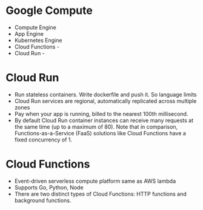 # Google Compute
* Compute Engine
* App Engine
* Kubernetes Engine
* Cloud Functions -
* Cloud Run - 

# Cloud Run
* Run stateless containers. Write dockerfile and push it. So language limits
* Cloud Run services are regional, automatically replicated across multiple zones
* Pay when your app is running, billed to the nearest 100th millisecond.
* By default Cloud Run container instances can receive many requests at the same time (up to a maximum of 80). Note that in comparison, Functions-as-a-Service (FaaS) solutions like Cloud Functions have a fixed concurrency of 1.

# Cloud Functions
* Event-driven serverless compute platform same as AWS lambda
* Supports Go, Python, Node
* There are two distinct types of Cloud Functions: HTTP functions and background functions.
